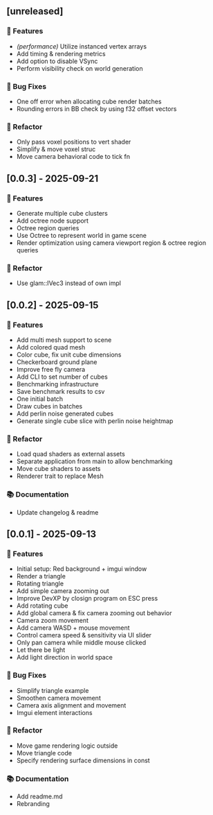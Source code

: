 ## [unreleased]

### 🚀 Features

- *(performance)* Utilize instanced vertex arrays
- Add timing & rendering metrics
- Add option to disable VSync
- Perform visibility check on world generation

### 🐛 Bug Fixes

- One off error when allocating cube render batches
- Rounding errors in BB check by using f32 offset vectors

### 🚜 Refactor

- Only pass voxel positions to vert shader
- Simplify & move voxel struc
- Move camera behavioral code to tick fn
## [0.0.3] - 2025-09-21

### 🚀 Features

- Generate multiple cube clusters
- Add octree node support
- Octree region queries
- Use Octree to represent world in game scene
- Render optimization using camera viewport region & octree region queries

### 🚜 Refactor

- Use glam::IVec3 instead of own impl
## [0.0.2] - 2025-09-15

### 🚀 Features

- Add multi mesh support to scene
- Add colored quad mesh
- Color cube, fix unit cube dimensions
- Checkerboard ground plane
- Improve free fly camera
- Add CLI to set number of cubes
- Benchmarking infrastructure
- Save benchmark results to csv
- One initial batch
- Draw cubes in batches
- Add perlin noise generated cubes
- Generate single cube slice with perlin noise heightmap

### 🚜 Refactor

- Load quad shaders as external assets
- Separate application from main to allow benchmarking
- Move cube shaders to assets
- Renderer trait to replace Mesh

### 📚 Documentation

- Update changelog & readme
## [0.0.1] - 2025-09-13

### 🚀 Features

- Initial setup: Red background + imgui window
- Render a triangle
- Rotating triangle
- Add simple camera zooming out
- Improve DevXP by closign program on ESC press
- Add rotating cube
- Add global camera & fix camera zooming out behavior
- Camera zoom movement
- Add camera WASD + mouse movement
- Control camera speed & sensitivity via UI slider
- Only pan camera while middle mouse clicked
- Let there be light
- Add light direction in world space

### 🐛 Bug Fixes

- Simplify triangle example
- Smoothen camera movement
- Camera axis alignment and movement
- Imgui element interactions

### 🚜 Refactor

- Move game rendering logic outside
- Move triangle code
- Specify rendering surface dimensions in const

### 📚 Documentation

- Add readme.md
- Rebranding
